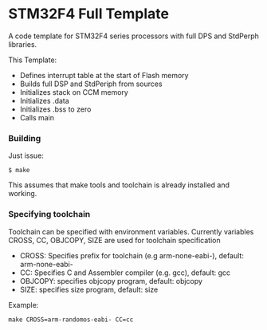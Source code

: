STM32F4 Full Template
=====================

A code template for STM32F4 series processors with full DPS and StdPerph libraries.

This Template:
- Defines interrupt table at the start of Flash memory
- Builds full DSP and StdPeriph from sources
- Initializes stack on CCM memory
- Initializes .data
- Initializes .bss to zero
- Calls main

### Building

Just issue:

```
$ make
```

This assumes that make tools and toolchain is already installed and working.


### Specifying toolchain

Toolchain can be specified with environment variables.
Currently variables CROSS, CC, OBJCOPY, SIZE are used for toolchain specification
- CROSS: Specifies prefix for toolchain (e.g arm-none-eabi-), default: arm-none-eabi-
- CC: Specifies C and Assembler compiler (e.g. gcc), default: gcc
- OBJCOPY: specifies objcopy program, default: objcopy
- SIZE: specifies size program, default: size

Example:
```
make CROSS=arm-randomos-eabi- CC=cc
```



